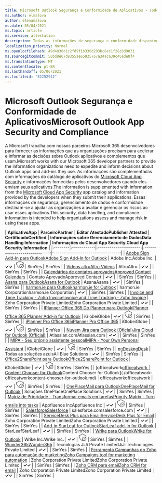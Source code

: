 ```yaml
---
title: Microsoft Outlook Segurança e Conformidade de Aplicativos - Todos os Aplicativos
ms.author: elmalova
author: elenamalova
ms.date: 05/04/2021
ms.topic: article
ms.service: attestation
description: Todas as informações de segurança e conformidade disponíveis para todos os aplicativos Outlook Microsoft.
localization_priority: Normal
ms.openlocfilehash: 49d4830d1c2fd9f1b330d203bc8ec1f28c0d9031
ms.sourcegitcommit: 50bd8e07d9355ae65935767a34aca39c46ade8f4
ms.translationtype: MT
ms.contentlocale: pt-BR
ms.lasthandoff: 05/06/2021
ms.locfileid: "52252942"
---
```

# <a name="microsoft-outlook-app-security-and-compliance"></a><span data-ttu-id="9bdbc-103">Microsoft Outlook Segurança e Conformidade de Aplicativos</span><span class="sxs-lookup"><span data-stu-id="9bdbc-103">Microsoft Outlook App Security and Compliance</span></span>

<span data-ttu-id="9bdbc-104">A Microsoft trabalha com nossos parceiros Microsoft 365 desenvolvedores para fornecer as informações que as organizações precisam para acelerar e informar as decisões sobre Outlook aplicativos e complementos que usam.</span><span class="sxs-lookup"><span data-stu-id="9bdbc-104">Microsoft works with our Microsoft 365 developer partners to provide the information organizations need to expedite and inform decisions about Outlook apps and add-ins they use.</span></span> <span data-ttu-id="9bdbc-105">As informações são complementadas com informações do catálogo de aplicativos do [Microsoft Cloud App Security](https://www.microsoft.com/en-us/enterprise-mobility-security/cloud-app-security) e informações fornecidas pelos desenvolvedores quando eles enviam seus aplicativos.</span><span class="sxs-lookup"><span data-stu-id="9bdbc-105">The information is supplemented with information from the [Microsoft Cloud App Security](https://www.microsoft.com/en-us/enterprise-mobility-security/cloud-app-security) app catalog and information provided by the developers when they submit their applications.</span></span> <span data-ttu-id="9bdbc-106">Essas informações de segurança, gerenciamento de dados e conformidade destinam-se a ajudar as organizações a avaliar e gerenciar os riscos ao usar esses aplicativos.</span><span class="sxs-lookup"><span data-stu-id="9bdbc-106">This security, data handling, and compliance information is intended to help organizations assess and manage risk in using these apps.</span></span>

| <span data-ttu-id="9bdbc-107">**Aplicativo**</span><span class="sxs-lookup"><span data-stu-id="9bdbc-107">**App**</span></span> | <span data-ttu-id="9bdbc-108">**Parceiro**</span><span class="sxs-lookup"><span data-stu-id="9bdbc-108">**Partner**</span></span> | <span data-ttu-id="9bdbc-109">**Editor Atestado**</span><span class="sxs-lookup"><span data-stu-id="9bdbc-109">**Publisher Attested**</span></span> | <span data-ttu-id="9bdbc-110">**Certificado**</span><span class="sxs-lookup"><span data-stu-id="9bdbc-110">**Certified**</span></span> | <span data-ttu-id="9bdbc-111">**Informações sobre Gerenciamento de Dados**</span><span class="sxs-lookup"><span data-stu-id="9bdbc-111">**Data Handling Information**</span></span> | <span data-ttu-id="9bdbc-112">**Informações do Cloud App Security.**</span><span class="sxs-lookup"><span data-stu-id="9bdbc-112">**Cloud App Security Information**</span></span> |
|:--------|:------------|:----------------------:|:-----------------------------:|:----------------------------------:|
| [<span data-ttu-id="9bdbc-113">Adobe Sign Add-In para Outlook</span><span class="sxs-lookup"><span data-stu-id="9bdbc-113">Adobe Sign Add-In for Outlook</span></span>](./adobe-inc-sign-add-in-for-outlook.md) | <span data-ttu-id="9bdbc-114">Adobe Inc.</span><span class="sxs-lookup"><span data-stu-id="9bdbc-114">Adobe Inc.</span></span> | <span data-ttu-id="9bdbc-115">**✓**</span><span class="sxs-lookup"><span data-stu-id="9bdbc-115">**✓**</span></span> | <img alt="Certified application badge" src="../media/certified-badge.png" height="25" width="25" /> | <span data-ttu-id="9bdbc-116">Sim</span><span class="sxs-lookup"><span data-stu-id="9bdbc-116">Yes</span></span> | <span data-ttu-id="9bdbc-117">Sim</span><span class="sxs-lookup"><span data-stu-id="9bdbc-117">Yes</span></span> |
| [<span data-ttu-id="9bdbc-118">Vídeos altru</span><span class="sxs-lookup"><span data-stu-id="9bdbc-118">Altru Videos</span></span>](./altru-videos.md) | <span data-ttu-id="9bdbc-119">Altru</span><span class="sxs-lookup"><span data-stu-id="9bdbc-119">Altru</span></span> | <span data-ttu-id="9bdbc-120">**✓**</span><span class="sxs-lookup"><span data-stu-id="9bdbc-120">**✓**</span></span> |  | <span data-ttu-id="9bdbc-121">Sim</span><span class="sxs-lookup"><span data-stu-id="9bdbc-121">Yes</span></span> | <span data-ttu-id="9bdbc-122">Sim</span><span class="sxs-lookup"><span data-stu-id="9bdbc-122">Yes</span></span> |
| [<span data-ttu-id="9bdbc-123">Calendários de contatos aprovados</span><span class="sxs-lookup"><span data-stu-id="9bdbc-123">Approved Contact Calendars</span></span>](./approved-contact-calendars.md) | <span data-ttu-id="9bdbc-124">Contato Aprovado</span><span class="sxs-lookup"><span data-stu-id="9bdbc-124">Approved Contact</span></span> | <span data-ttu-id="9bdbc-125">**✓**</span><span class="sxs-lookup"><span data-stu-id="9bdbc-125">**✓**</span></span> |  | <span data-ttu-id="9bdbc-126">Sim</span><span class="sxs-lookup"><span data-stu-id="9bdbc-126">Yes</span></span> | <span data-ttu-id="9bdbc-127">Sim</span><span class="sxs-lookup"><span data-stu-id="9bdbc-127">Yes</span></span> |
| [<span data-ttu-id="9bdbc-128">Asana para Outlook</span><span class="sxs-lookup"><span data-stu-id="9bdbc-128">Asana for Outlook</span></span>](./asana-for-outlook.md) | <span data-ttu-id="9bdbc-129">Asana</span><span class="sxs-lookup"><span data-stu-id="9bdbc-129">Asana</span></span> | <span data-ttu-id="9bdbc-130">**✓**</span><span class="sxs-lookup"><span data-stu-id="9bdbc-130">**✓**</span></span> |  | <span data-ttu-id="9bdbc-131">Sim</span><span class="sxs-lookup"><span data-stu-id="9bdbc-131">Yes</span></span> | <span data-ttu-id="9bdbc-132">Sim</span><span class="sxs-lookup"><span data-stu-id="9bdbc-132">Yes</span></span> |
| [<span data-ttu-id="9bdbc-133">harmon.ie para Outlook</span><span class="sxs-lookup"><span data-stu-id="9bdbc-133">harmon.ie for Outlook</span></span>](./harmonie-corporation-for-outlook.md) | <span data-ttu-id="9bdbc-134">harmon.ie Corporation</span><span class="sxs-lookup"><span data-stu-id="9bdbc-134">harmon.ie Corporation</span></span> | <span data-ttu-id="9bdbc-135">**✓**</span><span class="sxs-lookup"><span data-stu-id="9bdbc-135">**✓**</span></span> |  | <span data-ttu-id="9bdbc-136">Sim</span><span class="sxs-lookup"><span data-stu-id="9bdbc-136">Yes</span></span> | <span data-ttu-id="9bdbc-137">Sim</span><span class="sxs-lookup"><span data-stu-id="9bdbc-137">Yes</span></span> |
| [<span data-ttu-id="9bdbc-138">Invoice and Time Tracking - Zoho Invoice</span><span class="sxs-lookup"><span data-stu-id="9bdbc-138">Invoice and Time Tracking - Zoho Invoice</span></span>](./zoho-corporation-private-limited-invoice-and-time-tracking.md) | <span data-ttu-id="9bdbc-139">Zoho Corporation Private Limited</span><span class="sxs-lookup"><span data-stu-id="9bdbc-139">Zoho Corporation Private Limited</span></span> | <span data-ttu-id="9bdbc-140">**✓**</span><span class="sxs-lookup"><span data-stu-id="9bdbc-140">**✓**</span></span> |  | <span data-ttu-id="9bdbc-141">Sim</span><span class="sxs-lookup"><span data-stu-id="9bdbc-141">Yes</span></span> | <span data-ttu-id="9bdbc-142">Sim</span><span class="sxs-lookup"><span data-stu-id="9bdbc-142">Yes</span></span> |
| [<span data-ttu-id="9bdbc-143">IPlanner Office 365 Do Planner para Outlook</span><span class="sxs-lookup"><span data-stu-id="9bdbc-143">iPlanner Office 365 Planner Add-in for Outlook</span></span>](./iglobe-iplanner-office-365-planner-add-in-for-outlook.md) | <span data-ttu-id="9bdbc-144">iGlobe</span><span class="sxs-lookup"><span data-stu-id="9bdbc-144">iGlobe</span></span> | <span data-ttu-id="9bdbc-145">**✓**</span><span class="sxs-lookup"><span data-stu-id="9bdbc-145">**✓**</span></span> | <img alt="Certified application badge" src="../media/certified-badge.png" height="25" width="25" /> | <span data-ttu-id="9bdbc-146">Sim</span><span class="sxs-lookup"><span data-stu-id="9bdbc-146">Yes</span></span> | <span data-ttu-id="9bdbc-147">Sim</span><span class="sxs-lookup"><span data-stu-id="9bdbc-147">Yes</span></span> |
| [<span data-ttu-id="9bdbc-148">iPlanner Pro Office 365</span><span class="sxs-lookup"><span data-stu-id="9bdbc-148">iPlanner Pro Office 365</span></span>](./iglobe-iplanner-pro-office-365.md) | <span data-ttu-id="9bdbc-149">iGlobe</span><span class="sxs-lookup"><span data-stu-id="9bdbc-149">iGlobe</span></span> | <span data-ttu-id="9bdbc-150">**✓**</span><span class="sxs-lookup"><span data-stu-id="9bdbc-150">**✓**</span></span> | <img alt="Certified application badge" src="../media/certified-badge.png" height="25" width="25" /> | <span data-ttu-id="9bdbc-151">Sim</span><span class="sxs-lookup"><span data-stu-id="9bdbc-151">Yes</span></span> | <span data-ttu-id="9bdbc-152">Sim</span><span class="sxs-lookup"><span data-stu-id="9bdbc-152">Yes</span></span> |
| [<span data-ttu-id="9bdbc-153">Nuvem Jira para Outlook (Oficial)</span><span class="sxs-lookup"><span data-stu-id="9bdbc-153">Jira Cloud for Outlook (Official)</span></span>](./atlassiancom-jira-cloud-for-outlook-official.md) | <span data-ttu-id="9bdbc-154">Atlassian.com</span><span class="sxs-lookup"><span data-stu-id="9bdbc-154">Atlassian.com</span></span> | <span data-ttu-id="9bdbc-155">**✓**</span><span class="sxs-lookup"><span data-stu-id="9bdbc-155">**✓**</span></span> |  | <span data-ttu-id="9bdbc-156">Sim</span><span class="sxs-lookup"><span data-stu-id="9bdbc-156">Yes</span></span> | <span data-ttu-id="9bdbc-157">Sim</span><span class="sxs-lookup"><span data-stu-id="9bdbc-157">Yes</span></span> |
| [<span data-ttu-id="9bdbc-158">MIPA - Seu próprio assistente pessoal</span><span class="sxs-lookup"><span data-stu-id="9bdbc-158">MIPA - Your Own Personal Assistant</span></span>](./iglobe-mipa-your-own-personal-assistant.md) | <span data-ttu-id="9bdbc-159">iGlobe</span><span class="sxs-lookup"><span data-stu-id="9bdbc-159">iGlobe</span></span> | <span data-ttu-id="9bdbc-160">**✓**</span><span class="sxs-lookup"><span data-stu-id="9bdbc-160">**✓**</span></span> | <img alt="Certified application badge" src="../media/certified-badge.png" height="25" width="25" /> | <span data-ttu-id="9bdbc-161">Sim</span><span class="sxs-lookup"><span data-stu-id="9bdbc-161">Yes</span></span> | <span data-ttu-id="9bdbc-162">Sim</span><span class="sxs-lookup"><span data-stu-id="9bdbc-162">Yes</span></span> |
| [<span data-ttu-id="9bdbc-163">ngDesk</span><span class="sxs-lookup"><span data-stu-id="9bdbc-163">ngDesk</span></span>](./all-blue-solutions-ngdesk.md) | <span data-ttu-id="9bdbc-164">Todas as soluções azuis</span><span class="sxs-lookup"><span data-stu-id="9bdbc-164">All Blue Solutions</span></span> | <span data-ttu-id="9bdbc-165">**✓**</span><span class="sxs-lookup"><span data-stu-id="9bdbc-165">**✓**</span></span> |  | <span data-ttu-id="9bdbc-166">Sim</span><span class="sxs-lookup"><span data-stu-id="9bdbc-166">Yes</span></span> | <span data-ttu-id="9bdbc-167">Sim</span><span class="sxs-lookup"><span data-stu-id="9bdbc-167">Yes</span></span> |
| [<span data-ttu-id="9bdbc-168">Office2SharePoint para Outlook</span><span class="sxs-lookup"><span data-stu-id="9bdbc-168">Office2SharePoint for Outlook</span></span>](./iglobe-office2sharepoint-for-outlook.md) | <span data-ttu-id="9bdbc-169">iGlobe</span><span class="sxs-lookup"><span data-stu-id="9bdbc-169">iGlobe</span></span> | <span data-ttu-id="9bdbc-170">**✓**</span><span class="sxs-lookup"><span data-stu-id="9bdbc-170">**✓**</span></span> | <img alt="Certified application badge" src="../media/certified-badge.png" height="25" width="25" /> | <span data-ttu-id="9bdbc-171">Sim</span><span class="sxs-lookup"><span data-stu-id="9bdbc-171">Yes</span></span> | <span data-ttu-id="9bdbc-172">Sim</span><span class="sxs-lookup"><span data-stu-id="9bdbc-172">Yes</span></span> |
| <span data-ttu-id="9bdbc-173">[officeatwork</span><span class="sxs-lookup"><span data-stu-id="9bdbc-173">[officeatwork</span></span> | <span data-ttu-id="9bdbc-174">Content Chooser for Outlook](./officeatwork-officeatworkcontent-chooser-for-outlook.md)</span><span class="sxs-lookup"><span data-stu-id="9bdbc-174">Content Chooser for Outlook](./officeatwork-officeatworkcontent-chooser-for-outlook.md)</span></span> | <span data-ttu-id="9bdbc-175">officeatwork</span><span class="sxs-lookup"><span data-stu-id="9bdbc-175">officeatwork</span></span> | <span data-ttu-id="9bdbc-176">**✓**</span><span class="sxs-lookup"><span data-stu-id="9bdbc-176">**✓**</span></span> | <img alt="Certified application badge" src="../media/certified-badge.png" height="25" width="25" /> | <span data-ttu-id="9bdbc-177">Sim</span><span class="sxs-lookup"><span data-stu-id="9bdbc-177">Yes</span></span> | <span data-ttu-id="9bdbc-178">Sim</span><span class="sxs-lookup"><span data-stu-id="9bdbc-178">Yes</span></span> |
| [<span data-ttu-id="9bdbc-179">OnePlaceMail para Outlook</span><span class="sxs-lookup"><span data-stu-id="9bdbc-179">OnePlaceMail for Outlook</span></span>](./oneplace-solutions-oneplacemail-for-outlook.md) | <span data-ttu-id="9bdbc-180">Soluções OnePlace</span><span class="sxs-lookup"><span data-stu-id="9bdbc-180">OnePlace Solutions</span></span> | <span data-ttu-id="9bdbc-181">**✓**</span><span class="sxs-lookup"><span data-stu-id="9bdbc-181">**✓**</span></span> |  | <span data-ttu-id="9bdbc-182">Sim</span><span class="sxs-lookup"><span data-stu-id="9bdbc-182">Yes</span></span> | <span data-ttu-id="9bdbc-183">Sim</span><span class="sxs-lookup"><span data-stu-id="9bdbc-183">Yes</span></span> |
| [<span data-ttu-id="9bdbc-184">Matriz de Prioridade - Transformar emails em tarefas</span><span class="sxs-lookup"><span data-stu-id="9bdbc-184">Priority Matrix - Turn emails into tasks</span></span>](./appfluence-inc-priority-matrix-turn-emails-into-tasks.md) | <span data-ttu-id="9bdbc-185">Appfluence Inc</span><span class="sxs-lookup"><span data-stu-id="9bdbc-185">Appfluence Inc</span></span> | <span data-ttu-id="9bdbc-186">**✓**</span><span class="sxs-lookup"><span data-stu-id="9bdbc-186">**✓**</span></span> | <img alt="Certified application badge" src="../media/certified-badge.png" height="25" width="25" /> | <span data-ttu-id="9bdbc-187">Sim</span><span class="sxs-lookup"><span data-stu-id="9bdbc-187">Yes</span></span> | <span data-ttu-id="9bdbc-188">Sim</span><span class="sxs-lookup"><span data-stu-id="9bdbc-188">Yes</span></span> |
| [<span data-ttu-id="9bdbc-189">Salesforce</span><span class="sxs-lookup"><span data-stu-id="9bdbc-189">Salesforce</span></span>](./salesforcecom-salesforce.md) | <span data-ttu-id="9bdbc-190">salesforce.com</span><span class="sxs-lookup"><span data-stu-id="9bdbc-190">salesforce.com</span></span> | <span data-ttu-id="9bdbc-191">**✓**</span><span class="sxs-lookup"><span data-stu-id="9bdbc-191">**✓**</span></span> |  | <span data-ttu-id="9bdbc-192">Sim</span><span class="sxs-lookup"><span data-stu-id="9bdbc-192">Yes</span></span> | <span data-ttu-id="9bdbc-193">Sim</span><span class="sxs-lookup"><span data-stu-id="9bdbc-193">Yes</span></span> |
| [<span data-ttu-id="9bdbc-194">ServiceDesk Plus para Email</span><span class="sxs-lookup"><span data-stu-id="9bdbc-194">ServiceDesk Plus for Email</span></span>](./zoho-corporation-private-limited-servicedesk-plus-for-email.md) | <span data-ttu-id="9bdbc-195">Zoho Corporation Private Limited</span><span class="sxs-lookup"><span data-stu-id="9bdbc-195">Zoho Corporation Private Limited</span></span> | <span data-ttu-id="9bdbc-196">**✓**</span><span class="sxs-lookup"><span data-stu-id="9bdbc-196">**✓**</span></span> |  | <span data-ttu-id="9bdbc-197">Sim</span><span class="sxs-lookup"><span data-stu-id="9bdbc-197">Yes</span></span> | <span data-ttu-id="9bdbc-198">Sim</span><span class="sxs-lookup"><span data-stu-id="9bdbc-198">Yes</span></span> |
| [<span data-ttu-id="9bdbc-199">Add-in StarLeaf for Outlook</span><span class="sxs-lookup"><span data-stu-id="9bdbc-199">StarLeaf add-in for Outlook</span></span>](./starleaf-add-in-for-outlook.md) | <span data-ttu-id="9bdbc-200">StarLeaf</span><span class="sxs-lookup"><span data-stu-id="9bdbc-200">StarLeaf</span></span> | <span data-ttu-id="9bdbc-201">**✓**</span><span class="sxs-lookup"><span data-stu-id="9bdbc-201">**✓**</span></span> |  | <span data-ttu-id="9bdbc-202">Sim</span><span class="sxs-lookup"><span data-stu-id="9bdbc-202">Yes</span></span> | <span data-ttu-id="9bdbc-203">Sim</span><span class="sxs-lookup"><span data-stu-id="9bdbc-203">Yes</span></span> |
| [<span data-ttu-id="9bdbc-204">Wrike para Outlook</span><span class="sxs-lookup"><span data-stu-id="9bdbc-204">Wrike for Outlook</span></span>](./wrike-inc-for-outlook.md) | <span data-ttu-id="9bdbc-205">Wrike Inc.</span><span class="sxs-lookup"><span data-stu-id="9bdbc-205">Wrike Inc.</span></span> | <span data-ttu-id="9bdbc-206">**✓**</span><span class="sxs-lookup"><span data-stu-id="9bdbc-206">**✓**</span></span> | <img alt="Certified application badge" src="../media/certified-badge.png" height="25" width="25" /> | <span data-ttu-id="9bdbc-207">Sim</span><span class="sxs-lookup"><span data-stu-id="9bdbc-207">Yes</span></span> | <span data-ttu-id="9bdbc-208">Sim</span><span class="sxs-lookup"><span data-stu-id="9bdbc-208">Yes</span></span> |
| [<span data-ttu-id="9bdbc-209">Wunder365</span><span class="sxs-lookup"><span data-stu-id="9bdbc-209">Wunder365</span></span>](./jiji-technologies-private-limited-wunder365.md) | <span data-ttu-id="9bdbc-210">Tecnologias JiJi Private Limited</span><span class="sxs-lookup"><span data-stu-id="9bdbc-210">JiJi Technologies Private Limited</span></span> | <span data-ttu-id="9bdbc-211">**✓**</span><span class="sxs-lookup"><span data-stu-id="9bdbc-211">**✓**</span></span> |  | <span data-ttu-id="9bdbc-212">Sim</span><span class="sxs-lookup"><span data-stu-id="9bdbc-212">Yes</span></span> | <span data-ttu-id="9bdbc-213">Sim</span><span class="sxs-lookup"><span data-stu-id="9bdbc-213">Yes</span></span> |
| [<span data-ttu-id="9bdbc-214">Ferramenta Campanhas do Zoho para automação de marketing</span><span class="sxs-lookup"><span data-stu-id="9bdbc-214">Zoho Campaigns tool for marketing automation</span></span>](./zoho-corporation-private-limited-campaigns-tool-for-marketing-automation.md) | <span data-ttu-id="9bdbc-215">Zoho Corporation Private Limited</span><span class="sxs-lookup"><span data-stu-id="9bdbc-215">Zoho Corporation Private Limited</span></span> | <span data-ttu-id="9bdbc-216">**✓**</span><span class="sxs-lookup"><span data-stu-id="9bdbc-216">**✓**</span></span> |  | <span data-ttu-id="9bdbc-217">Sim</span><span class="sxs-lookup"><span data-stu-id="9bdbc-217">Yes</span></span> | <span data-ttu-id="9bdbc-218">Sim</span><span class="sxs-lookup"><span data-stu-id="9bdbc-218">Yes</span></span> |
| [<span data-ttu-id="9bdbc-219">Zoho CRM para email</span><span class="sxs-lookup"><span data-stu-id="9bdbc-219">Zoho CRM for email</span></span>](./zoho-corporation-private-limited-crm-for-email.md) | <span data-ttu-id="9bdbc-220">Zoho Corporation Private Limited</span><span class="sxs-lookup"><span data-stu-id="9bdbc-220">Zoho Corporation Private Limited</span></span> | <span data-ttu-id="9bdbc-221">**✓**</span><span class="sxs-lookup"><span data-stu-id="9bdbc-221">**✓**</span></span> |  | <span data-ttu-id="9bdbc-222">Sim</span><span class="sxs-lookup"><span data-stu-id="9bdbc-222">Yes</span></span> | <span data-ttu-id="9bdbc-223">Sim</span><span class="sxs-lookup"><span data-stu-id="9bdbc-223">Yes</span></span> |
